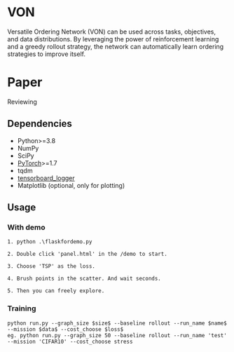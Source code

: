 # VON
Versatile Ordering Network (VON) can be used across tasks, objectives, and data distributions. By leveraging the power of reinforcement learning and a greedy rollout strategy, the network can automatically learn ordering strategies to improve itself.

# Paper
Reviewing

## Dependencies

* Python>=3.8
* NumPy
* SciPy
* [PyTorch](http://pytorch.org/)>=1.7
* tqdm
* [tensorboard_logger](https://github.com/TeamHG-Memex/tensorboard_logger)
* Matplotlib (optional, only for plotting)

## Usage

### With demo
```commandline
1. python .\flaskfordemo.py
```
```commandline
2. Double click 'panel.html' in the /demo to start.
```
```commandline
3. Choose 'TSP' as the loss.
```
```commandline
4. Brush points in the scatter. And wait seconds.
```
```commandline
5. Then you can freely explore.
```

### Training

```commandline
python run.py --graph_size $size$ --baseline rollout --run_name $name$ --mission $data$ --cost_choose $loss$
eg. python run.py --graph_size 50 --baseline rollout --run_name 'test' --mission 'CIFAR10' --cost_choose stress
```
